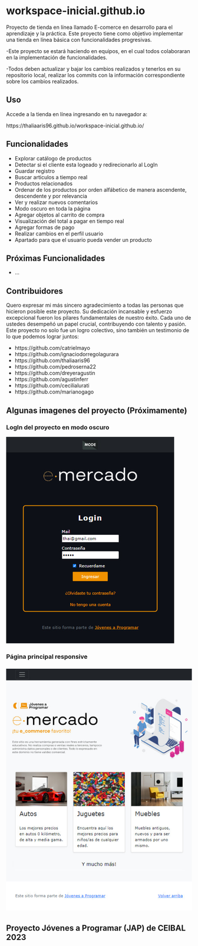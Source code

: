 # workspace-inicial.github.io
<p>Proyecto de tienda en línea llamado E-comerce en desarrollo para el aprendizaje y la práctica. Este proyecto tiene como objetivo implementar una tienda en línea básica con funcionalidades progresivas.
</p>
<p>-Este proyecto se estará haciendo en equipos, en el cual todos colaboraran en la implementación de funcionalidades.
</p>
<p>-Todos deben actualizar y bajar los cambios realizados y tenerlos en su repositorio local, realizar los commits con la información correspondiente sobre los cambios realizados.
</p>
<h2>Uso</h2>
<p>Accede a la tienda en línea ingresando en tu navegador a: </p>
https://thaliaaris96.github.io/workspace-inicial.github.io/
<h2>Funcionalidades</h2>
<ul>
<li>Explorar catálogo de productos</li>
<li>Detectar si el cliente esta logeado y redirecionarlo al LogIn</li>
<li>Guardar registro</li>
<li>Buscar articulos a tiempo real</li>
<li>Productos relacionados</li>
<li>Ordenar de los productos por orden alfábetico de manera ascendente, descendente y por relevancia</li>
<li>Ver y realizar nuevos comentarios</li>
<li>Modo oscuro en toda la página</li>
<li>Agregar objetos al carrito de compra</li>
<li>Visualización del total a pagar en tiempo real</li>
<li>Agregar formas de pago</li>
<li>Realizar cambios en el perfil usuario</li>
<li>Apartado para que el usuario pueda vender un producto</li>
</ul>
<h2>Próximas Funcionalidades</h2>
<ul>
<li>...</li>
</ul>
<h2>Contribuidores</h2>
<p>Quero expresar mi más sincero agradecimiento a todas las personas que hicieron posible este proyecto. Su dedicación incansable y esfuerzo excepcional fueron los pilares fundamentales de nuestro éxito. Cada uno de ustedes desempeñó un papel crucial, contribuyendo con talento y pasión. Este proyecto no solo fue un logro colectivo, sino también un testimonio de lo que podemos lograr juntos: </p>
<ul>
<li>https://github.com/catrielmayo</li>
<li>https://github.com/ignaciodorregolagurara</li>
<li>https://github.com/thaliaaris96</li>
<li>https://github.com/pedroserna22</li>
<li>https://github.com/dreyeragustin</li>
<li>https://github.com/agustinferr</li>
<li>https://github.com/cecilialurati</li>
<li>https://github.com/marianogago</li>
</ul>
<h2>Algunas imagenes del proyecto (Próximamente)</h2>
<h3>LogIn del proyecto en modo oscuro</h3>
<img src="img/imgProyecto1.jpg" alt="Imagen del Proyecto 1">
<h3>Página principal responsive<h3>
<img src="img/imgProyecto2.jpg" alt="Imagen del Proyecto 2">
<h2>Proyecto Jóvenes a Programar (JAP) de CEIBAL 2023</h2>